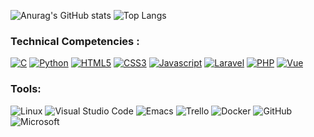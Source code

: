![Anurag's GitHub stats](https://github-readme-stats.vercel.app/api?username=jerasbertine&show_icons=true&theme=radical) ![Top Langs](https://github-readme-stats.vercel.app/api/top-langs/?username=jerasbertine&langs_count=8&theme=radical)


### Technical Competencies :
<a href="https://laravel.com/">![C](https://img.shields.io/badge/c-%2300599C.svg?style=for-the-badge&logo=c&logoColor=white)</a>
<a href="https://www.python.org/">![Python](https://img.shields.io/badge/python-3670A0?style=for-the-badge&logo=python&logoColor=ffdd54)</a>
<a href="https://developer.mozilla.org/fr/docs/Web/HTML#:~:text=HTML%20signifie%20%C2%AB%20HyperText%20Markup%20Language,page%20web%20et%20sa%20structure.">![HTML5](https://img.shields.io/badge/html5-%23E34F26.svg?style=for-the-badge&logo=html5&logoColor=white)</a>
<a href="https://developer.mozilla.org/fr/docs/Web/CSS">![CSS3](https://img.shields.io/badge/css3-%231572B6.svg?style=for-the-badge&logo=css3&logoColor=white)</a>
<a href="https://developer.mozilla.org/fr/docs/Web/JavaScript">![Javascript](https://img.shields.io/badge/JavaScript-323330?style=for-the-badge&logo=javascript&logoColor=F7DF1E)</a>
<a href="https://laravel.com/">![Laravel](https://img.shields.io/badge/Laravel-FF2D20?style=for-the-badge&logo=laravel&logoColor=white)</a>
<a href="https://www.php.net/manual/fr/intro-whatis.php">![PHP](https://img.shields.io/badge/PHP-777BB4?style=for-the-badge&logo=php&logoColor=white)</a>
<a href="https://vuejs.org/">![Vue](https://img.shields.io/badge/Vue.js-35495E?style=for-the-badge&logo=vuedotjs&logoColor=4FC08D)</a>

### Tools:
![Linux](https://img.shields.io/badge/Linux-FCC624?style=for-the-badge&logo=linux&logoColor=black)
![Visual Studio Code](https://img.shields.io/badge/Visual%20Studio%20Code-0078d7.svg?style=for-the-badge&logo=visual-studio-code&logoColor=white)
![Emacs](https://img.shields.io/badge/Emacs-%237F5AB6.svg?&style=for-the-badge&logo=gnu-emacs&logoColor=white)
![Trello](https://img.shields.io/badge/Trello-%23026AA7.svg?style=for-the-badge&logo=Trello&logoColor=white)
![Docker](https://img.shields.io/badge/docker-%230db7ed.svg?style=for-the-badge&logo=docker&logoColor=white)
![GitHub](https://img.shields.io/badge/github-%23121011.svg?style=for-the-badge&logo=github&logoColor=white)
![Microsoft](https://img.shields.io/badge/Microsoft-666666?style=for-the-badge&logo=microsoft&logoColor=white)
